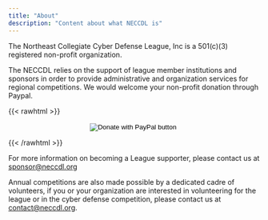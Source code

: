 ```yaml
---
title: "About"
description: "Content about what NECCDL is"
---
```


The Northeast Collegiate Cyber Defense League, Inc is a 501(c)(3) registered non-profit organization.

The NECCDL relies on the support of league member institutions and sponsors in order to provide administrative and organization services for regional competitions. We would welcome your non-profit donation through Paypal.

{{< rawhtml >}}
<div style="text-align: center;">
  <form action="https://www.paypal.com/cgi-bin/webscr" method="post" target="_blank" class="button">
    <input type="hidden" name="cmd" value="_s-xclick" />
    <input type="hidden" name="hosted_button_id" value="CJBAK7CADRRF8" />
    <input type="image" src="https://www.paypalobjects.com/en_US/i/btn/btn_donateCC_LG.gif" border="0" name="submit" title="PayPal - The safer, easier way to pay online!" alt="Donate with PayPal button" />
    <img alt="" border="0" src="https://www.paypal.com/en_US/i/scr/pixel.gif" width="1" height="1" />
  </form>
</div>
{{< /rawhtml >}}

For more information on becoming a League supporter, please contact us at sponsor@neccdl.org

Annual competitions are also made possible by a dedicated cadre of volunteers, if you or your organization are interested in volunteering for the league or in the cyber defense competition, please contact us at contact@neccdl.org.
